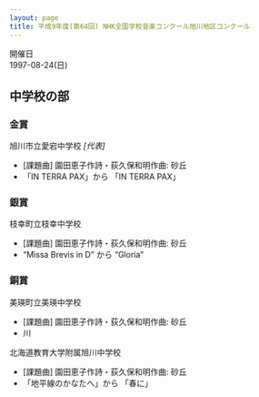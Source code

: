 ```yaml
---
layout: page
title: 平成9年度(第64回) NHK全国学校音楽コンクール旭川地区コンクール
---
```

開催日  
1997-08-24(日)

中学校の部
----------

### 金賞

<span class="choir-name">旭川市立愛宕中学校</span>
*\[代表\]*
-   \[課題曲\] 園田恵子作詩・荻久保和明作曲: 砂丘
-   「IN TERRA PAX」から 「IN TERRA PAX」

### 銀賞

<span class="choir-name">枝幸町立枝幸中学校</span>
-   \[課題曲\] 園田恵子作詩・荻久保和明作曲: 砂丘
-   “Missa Brevis in D” から “Gloria”

### 銅賞

<span class="choir-name">美瑛町立美瑛中学校</span>
-   \[課題曲\] 園田恵子作詩・荻久保和明作曲: 砂丘
-   川

<span class="choir-name">北海道教育大学附属旭川中学校</span>
-   \[課題曲\] 園田恵子作詩・荻久保和明作曲: 砂丘
-   「地平線のかなたへ」から 「春に」
